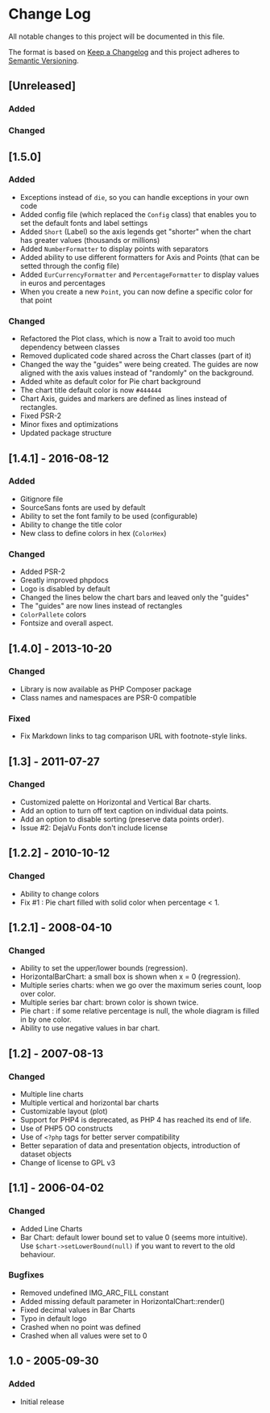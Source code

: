 # Change Log
All notable changes to this project will be documented in this file.

The format is based on [Keep a Changelog](http://keepachangelog.com/) 
and this project adheres to [Semantic Versioning](http://semver.org/).

## [Unreleased]
### Added
### Changed


## [1.5.0]
### Added
- Exceptions instead of `die`, so you can handle exceptions in your own code
- Added config file (which replaced the `Config` class) that enables you to set the default fonts and label settings
- Added `Short` (Label) so the axis legends get "shorter" when the chart has greater values (thousands or millions)
- Added `NumberFormatter` to display points with separators
- Added ability to use different formatters for Axis and Points (that can be setted through the config file)
- Added `EurCurrencyFormatter` and `PercentageFormatter` to display values in euros and percentages
- When you create a new `Point`, you can now define a specific color for that point

### Changed
- Refactored the Plot class, which is now a Trait to avoid too much dependency between classes
- Removed duplicated code shared across the Chart classes (part of it)
- Changed the way the "guides" were being created. The guides are now aligned with the axis values instead of "randomly" on the background.
- Added white as default color for Pie chart background
- The chart title default color is now `#444444`
- Chart Axis, guides and markers are defined as lines instead of rectangles.
- Fixed PSR-2
- Minor fixes and optimizations
- Updated package structure

## [1.4.1] - 2016-08-12
### Added
- Gitignore file
- SourceSans fonts are used by default
- Ability to set the font family to be used (configurable)
- Ability to change the title color
- New class to define colors in hex (`ColorHex`)

### Changed
- Added PSR-2
- Greatly improved phpdocs
- Logo is disabled by default
- Changed the lines below the chart bars and leaved only the "guides"
- The "guides" are now lines instead of rectangles
- `ColorPallete` colors
- Fontsize and overall aspect.

## [1.4.0] - 2013-10-20
### Changed
- Library is now available as PHP Composer package
- Class names and namespaces are PSR-0 compatible

### Fixed
- Fix Markdown links to tag comparison URL with footnote-style links.

## [1.3] - 2011-07-27
### Changed
- Customized palette on Horizontal and Vertical Bar charts.
- Add an option to turn off text caption on individual data points.
- Add an option to disable sorting (preserve data points order).
- Issue #2: DejaVu Fonts don't include license

## [1.2.2] - 2010-10-12
### Changed
- Ability to change colors
- Fix #1 : Pie chart filled with solid color when percentage < 1.

## [1.2.1] - 2008-04-10
### Changed
- Ability to set the upper/lower bounds (regression).
- HorizontalBarChart: a small box is shown when x = 0 (regression).
- Multiple series charts: when we go over the maximum series count, loop over color.
- Multiple series bar chart: brown color is shown twice.
- Pie chart : if some relative percentage is null, the whole diagram is filled in by one color.
- Ability to use negative values in bar chart.
    
## [1.2] - 2007-08-13
### Changed
- Multiple line charts
- Multiple vertical and horizontal bar charts
- Customizable layout (plot)
- Support for PHP4 is deprecated, as PHP 4 has reached its end of life.
- Use of PHP5 OO constructs
- Use of `<?php` tags for better server compatibility
- Better separation of data and presentation objects, introduction of dataset objects
- Change of license to GPL v3

## [1.1] - 2006-04-02
### Changed
- Added Line Charts
- Bar Chart: default lower bound set to value 0 (seems more intuitive).
    Use `$chart->setLowerBound(null)` if you want to revert to the old behaviour.
    
### Bugfixes
- Removed undefined IMG_ARC_FILL constant
- Added missing default parameter in HorizontalChart::render()
- Fixed decimal values in Bar Charts
- Typo in default logo
- Crashed when no point was defined
- Crashed when all values were set to 0

## 1.0 - 2005-09-30
### Added
- Initial release